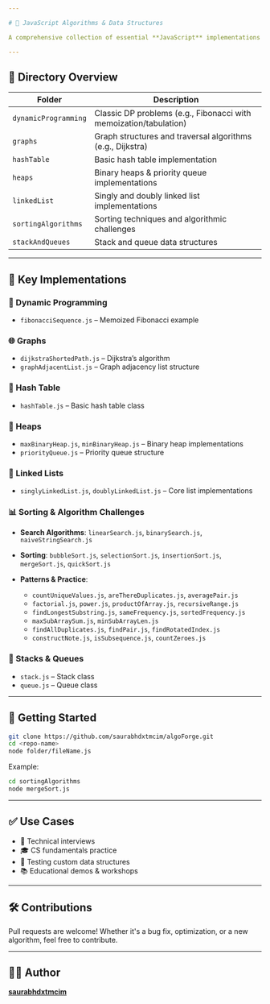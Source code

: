```yaml
---

# 🧠 JavaScript Algorithms & Data Structures

A comprehensive collection of essential **JavaScript** implementations for data structures and algorithms. Categorized into folders to aid clarity, study, and interview prep.

---
```


## 📁 Directory Overview

| Folder               | Description                                                       |
| -------------------- | ----------------------------------------------------------------- |
| `dynamicProgramming` | Classic DP problems (e.g., Fibonacci with memoization/tabulation) |
| `graphs`             | Graph structures and traversal algorithms (e.g., Dijkstra)        |
| `hashTable`          | Basic hash table implementation                                   |
| `heaps`              | Binary heaps & priority queue implementations                     |
| `linkedList`         | Singly and doubly linked list implementations                     |
| `sortingAlgorithms`  | Sorting techniques and algorithmic challenges                     |
| `stackAndQueues`     | Stack and queue data structures                                   |

---

## 📌 Key Implementations

### 🔁 Dynamic Programming

* `fibonacciSequence.js` – Memoized Fibonacci example

### 🌐 Graphs

* `dijkstraShortedPath.js` – Dijkstra’s algorithm
* `graphAdjacentList.js` – Graph adjacency list structure

### 🧮 Hash Table

* `hashTable.js` – Basic hash table class

### 🔺 Heaps

* `maxBinaryHeap.js`, `minBinaryHeap.js` – Binary heap implementations
* `priorityQueue.js` – Priority queue structure

### 🔗 Linked Lists

* `singlyLinkedList.js`, `doublyLinkedList.js` – Core list implementations

### 📊 Sorting & Algorithm Challenges

* **Search Algorithms**: `linearSearch.js`, `binarySearch.js`, `naiveStringSearch.js`
* **Sorting**: `bubbleSort.js`, `selectionSort.js`, `insertionSort.js`, `mergeSort.js`, `quickSort.js`
* **Patterns & Practice**:

  * `countUniqueValues.js`, `areThereDuplicates.js`, `averagePair.js`
  * `factorial.js`, `power.js`, `productOfArray.js`, `recursiveRange.js`
  * `findLongestSubstring.js`, `sameFrequency.js`, `sortedFrequency.js`
  * `maxSubArraySum.js`, `minSubArrayLen.js`
  * `findAllDuplicates.js`, `findPair.js`, `findRotatedIndex.js`
  * `constructNote.js`, `isSubsequence.js`, `countZeroes.js`

### 🧱 Stacks & Queues

* `stack.js` – Stack class
* `queue.js` – Queue class

---

## 🚀 Getting Started

```bash
git clone https://github.com/saurabhdxtmcim/algoForge.git
cd <repo-name>
node folder/fileName.js
```

Example:

```bash
cd sortingAlgorithms
node mergeSort.js
```

---

## ✅ Use Cases

* 💼 Technical interviews
* 🎓 CS fundamentals practice
* 🧪 Testing custom data structures
* 📚 Educational demos & workshops

---

## 🛠️ Contributions

Pull requests are welcome! Whether it's a bug fix, optimization, or a new algorithm, feel free to contribute.

---

## 👨‍💻 Author

**[saurabhdxtmcim](https://github.com/saurabhdxtmcim)**

